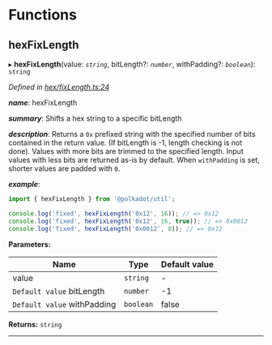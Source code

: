 

# Functions

<a id="hexfixlength"></a>

##  hexFixLength

▸ **hexFixLength**(value: *`string`*, bitLength?: *`number`*, withPadding?: *`boolean`*): `string`

*Defined in [hex/fixLength.ts:24](https://github.com/polkadot-js/common/blob/4b1681d/packages/util/src/hex/fixLength.ts#L24)*

*__name__*: hexFixLength

*__summary__*: Shifts a hex string to a specific bitLength

*__description__*: Returns a `0x` prefixed string with the specified number of bits contained in the return value. (If bitLength is -1, length checking is not done). Values with more bits are trimmed to the specified length. Input values with less bits are returned as-is by default. When `withPadding` is set, shorter values are padded with `0`.

*__example__*:   

```javascript
import { hexFixLength } from '@polkadot/util';

console.log('fixed', hexFixLength('0x12', 16)); // => 0x12
console.log('fixed', hexFixLength('0x12', 16, true)); // => 0x0012
console.log('fixed', hexFixLength('0x0012', 8)); // => 0x12
```

**Parameters:**

| Name | Type | Default value |
| ------ | ------ | ------ |
| value | `string` | - |
| `Default value` bitLength | `number` |  -1 |
| `Default value` withPadding | `boolean` | false |

**Returns:** `string`

___

